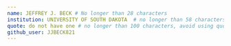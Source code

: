 ```yaml
---
name: JEFFREY J. BECK # No longer than 28 characters
institution: UNIVERSITY OF SOUTH DAKOTA  # no longer than 58 characters
quote: do not have one # no longer than 100 characters, avoid using quotes(") to guarantee the format remains the same.
github_user: JJBECK821
---
```


